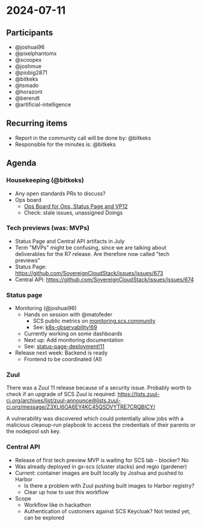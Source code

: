 # 2024-07-11

## Participants
- @joshuai96 
- @pixelphantomx
- @scoopex
- @joshmue
- @piobig2871
- @bitkeks
- @tsmado
- @horazont
- @berendt
- @artificial-intelligence

## Recurring items

- Report in the community call will be done by: @bitkeks
- Responsible for the minutes is: @bitkeks

## Agenda

### Housekeeping (@bitkeks)

- Any open standards PRs to discuss?
- Ops board
    - [Ops Board for Ops, Status Page and VP12](https://github.com/orgs/SovereignCloudStack/projects/6/views/8?layout=table&groupedBy%5BcolumnId%5D=Status&filterQuery=label%3A%22ops%22%2C%22status-page%22%2C%22SCS-VP12%22+-status%3ADone%2CAbandoned+&visibleFields=%5B%22Title%22%2C%22Assignees%22%2C%22Labels%22%2C%22Repository%22%5D)
    - Check: stale issues, unassigned Doings


### Tech previews (was: MVPs)

- Status Page and Central API artifacts in July
- Term "MVPs" might be confusing, since we are talking about deliverables for the R7 release. Are therefore now called "tech previews"
- Status Page: https://github.com/SovereignCloudStack/issues/issues/673
- Central API: https://github.com/SovereignCloudStack/issues/issues/674

### Status page
- Monitoring (@joshuai96)
    - Hands on session with @matofeder
        - SCS public metrics on [monitoring.scs.community](https://monitoring.scs.community/dashboards/f/ebc1e973-78af-49fe-8e4f-9b8706c0016b/statuspage)
        - See: [k8s-observability!69](https://github.com/SovereignCloudStack/k8s-observability/pull/69)
    - Currently working on some dashboards
    - Next up: Add monitoring documentation
    - See: [status-page-deployment!11](https://github.com/SovereignCloudStack/status-page-deployment/pull/11)
- Release next week: Backend is ready
    - Frontend to be coordinated (AI)


### Zuul

There was a Zuul 11 release because of a security issue. Probably worth to check if an upgrade of SCS Zuul is required: https://lists.zuul-ci.org/archives/list/zuul-announce@lists.zuul-ci.org/message/Z3XLI6OA6EY4KC45QSDVYTRE7CRQBICY/
 
A vulnerability was discovered which could potentially allow jobs with a malicious cleanup-run playbook to access the credentials of their parents or the nodepool ssh key. 

### Central API

- Release of first tech preview MVP is waiting for SCS lab - blocker? No
- Was already deployed in gx-scs (cluster stacks) and regio (gardener)
- Current: container images are built locally by Joshua and pushed to Harbor
    - Is there a problem with Zuul pushing built images to Harbor registry?
    - Clear up how to use this workflow
- Scope
    - Workflow like in hackathon
    - Authentication of customers against SCS Keycloak? Not tested yet, can be explored


